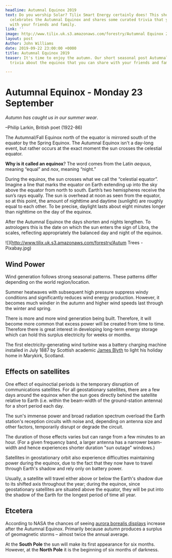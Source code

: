 ```yaml
---
headline: Autumnal Equinox 2019
text: Do you worship Solar? Tilix Smart Energy certainly does! This short blog post
  celebrates the Autumnal Equinox and shares some curated trivia that you can share
  with your friends and family.
link: ''
image: http://www.tilix.uk.s3.amazonaws.com/forestry/Autumnal Equinox 2019 - final.png
layout: post
Author: John Williams
date: 2019-09-22 23:00:00 +0000
title: Autumnal Equinox 2019
teaser: It's time to enjoy the autumn. Our short seasonal post Autumnal Equinox 2019 contains curated
  trivia about the equinox that you can share with your friends and family...

---
```

# Autumnal Equinox - Monday 23 September

_Autumn has caught us in our summer wear_.

–Philip Larkin, British poet (1922-86)

The Autumnal/Fall Equinox north of the equator is mirrored south of the equator by the Spring Equinox. The Autumnal Equinox isn't a day-long event, but rather occurs at the exact moment the sun crosses the celestial equator.

**Why is it called an equinox**? The word comes from the Latin _aequus_, meaning “equal” and _nox_, meaning “night.”

During the equinox, the sun crosses what we call the “celestial equator”. Imagine a line that marks the equator on Earth extending up into the sky above the equator from north to south. Earth’s two hemispheres receive the sun’s rays equally. The sun is overhead at noon as seen from the equator, so at this point, the amount of nighttime and daytime (sunlight) are roughly equal to each other. To be precise, daylight lasts about eight minutes longer than nighttime on the day of the equinox.

After the Autumnal Equinox the days shorten and nights lengthen. To astrologers this is the date on which the sun enters the sign of Libra, the scales, reflecting appropriately the balanced day and night of the equinox.

![](http://www.tilix.uk.s3.amazonaws.com/forestry/Autum Trees - Pixabay.jpg)

## Wind Power

Wind generation follows strong seasonal patterns. These patterns differ depending on the world region/location.

Summer heatwaves with subsequent high pressure suppress windy conditions and significantly reduces wind energy production. However, it becomes much windier in the autumn and higher wind speeds last through the winter and spring.

There is more and more wind generation being built. Therefore, it will become more common that excess power will be created from time to time. Therefore there is great interest in developing long-term energy storage which can hold this surplus electricity for weeks or months.

The first electricity-generating wind turbine was a battery charging machine installed in July 1887 by Scottish academic [James Blyth](https://en.wikipedia.org/wiki/James_Blyth_(engineer)) to light his holiday home in Marykirk, Scotland.

## Effects on satellites

One effect of equinoctial periods is the temporary disruption of communications satellites. For all geostationary satellites, there are a few days around the equinox when the sun goes directly behind the satellite relative to Earth (i.e. within the beam-width of the ground-station antenna) for a short period each day.

The sun's immense power and broad radiation spectrum overload the Earth station's reception circuits with noise and, depending on antenna size and other factors, temporarily disrupt or degrade the circuit.

The duration of those effects varies but can range from a few minutes to an hour. (For a given frequency band, a larger antenna has a narrower beam-width and hence experiences shorter duration "sun outage" windows.)

Satellites in geostationary orbit also experience difficulties maintaining power during the equinox, due to the fact that they now have to travel through Earth's shadow and rely only on battery power.

Usually, a satellite will travel either above or below the Earth's shadow due to its shifted axis throughout the year; during the equinox, since geostationary satellites are situated above the equator, they will be put into the shadow of the Earth for the longest period of time all year.

## Etcetera

According to NASA the chances of seeing [aurora borealis displays](https://www.nasa.gov/watchtheskies/aurora-chat.html) increase after the Autumnal Equinox. Primarily because autumn produces a surplus of geomagnetic storms – almost twice the annual average.

At the **South Pole** the sun will make its first appearance for six months. However, at the **North Pole** it is the beginning of six months of darkness.